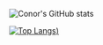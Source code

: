 ![Conor's GitHub stats](https://github-readme-stats.vercel.app/api?username=conormclachlansayer&show_icons=true&theme=github_dark&count_private=true)

[![Top Langs](https://github-readme-stats.vercel.app/api/top-langs/?username=conormclachlansayer&theme=github_dark&count_private=true))](https://github.com/conormclachlansayer/github-readme-stats)
<!--
**conormclachlansayer/conormclachlansayer** is a ✨ _special_ ✨ repository because its `README.md` (this file) appears on your GitHub profile.

Here are some ideas to get you started:

- 🔭 I’m currently working on ...
- 🌱 I’m currently learning ...
- 👯 I’m looking to collaborate on ...
- 🤔 I’m looking for help with ...
- 💬 Ask me about ...
- 📫 How to reach me: ...
- 😄 Pronouns: ...
- ⚡ Fun fact: ...
-->
